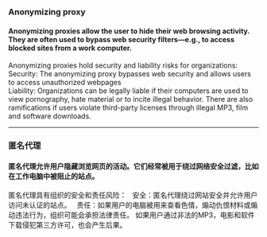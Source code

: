 ### Anonymizing proxy  
#### Anonymizing proxies allow the user to hide their web browsing activity. They are often used to bypass web security filters—e.g., to access blocked sites from a work computer.
Anonymizing proxies hold security and liability risks for organizations:  
Security: The anonymizing proxy bypasses web security and allows users to access unauthorized webpages  
Liability: Organizations can be legally liable if their computers are used to view pornography, hate material or to incite illegal behavior. There are also ramifications if users violate third-party licenses through illegal MP3, film and software downloads.

---
### 匿名代理
#### 匿名代理允许用户隐藏浏览网页的活动。它们经常被用于绕过网络安全过滤，比如在工作电脑中被阻止的站点。
匿名代理具有组织的安全和责任风险：  
安全：匿名代理绕过网站安全并允许用户访问未认证的站点。  
责任：如果用户的电脑被用来查看色情，煽动仇恨材料或煽动违法行为，组织可能会承担法律责任。 如果用户通过非法的MP3，电影和软件下载侵犯第三方许可，也会产生后果。
